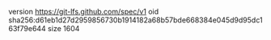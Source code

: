 version https://git-lfs.github.com/spec/v1
oid sha256:d61eb1d27d2959856730b1914182a68b57bde668384e045d9d95dc163f79e644
size 1604
